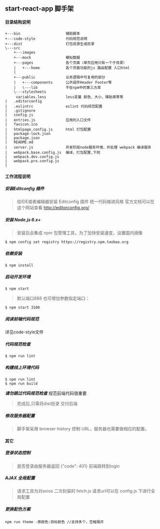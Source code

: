 ## start-react-app 脚手架  
#### 目录结构说明
```
+---bin                     辅助脚本
+---code-style              代码规范说明
+---dist                    打包资源生成目录
\---src
    +---images
    +---mock                模拟数据
    +---pages               各个页面（单页应用只有一个子目录）
    |   +---home            各个页面功能的js 路由配置 入口html
    |
    +---public              业务逻辑中可复用的部分
    |   +---components      公共组件Header Footer等
    |   \---lib             不在npm中的第三方库
    \---stylesheets
     variables.less         less变量 颜色、大小、辅助类等等
|   .editorconfig
|   .eslintrc               eslint 代码规范配置
|   .gitignore
|   config.js
|   entries.js              应用的入口文件
|   favicon.ico
|   htmlpage.config.js      html 打包配置
|   package-lock.json
|   package.json
|   README.md
|   server.js               开发阶段node服务环境，并处理 webpack 编译服务
|   webpack.base.config.js  编译、打包配置,下同
|   webpack.dev.config.js
|   webpack.pro.config.js
|
```
#### 工作流程说明
##### 安装Editconfig 插件
>给IDE或者编辑器安装 Editconfig 插件 统一代码缩进风格 官方文档可以在这个网站查看 http://editorconfig.org/
##### 安装 Node.js 6.x+
>安装后会集成 npm 包管理工具，为了加快安装速度，设置国内镜像
```
$ npm config set registry https://registry.npm.taobao.org
```
##### 依赖安装
```
$ npm install
```
##### 启动开发环境
```
$ npm start
```
>默认端口888 也可增加参数指定端口：
```
$ npm start 3100
```
##### 阅读前端代码规范
详见code-style文件
##### 代码规范检查
```
$ npm run lint
```
##### 构建线上环境代码

```
$ npm run lint
$ npm run build
```
***请勿跳过代码规范检查*** 规范前端代码很重要
>完成后,只需将dist目录 交付后端
##### 修改服务器配置
>脚手架采用 browser history 控制 URL，服务器也需要做相应的配置。
#### 其它
##### 登录状态控制
>是否登录由服务器返回 {"code": 401} 前端跳转到login
##### AJAX 全局配置
>请求工具为对axios 二次封装的 fetch.js 请求url可以在 config.js 下进行全局配置
##### 更换配色方案
```
npm run theme -原颜色:目标颜色 //支持多个，空格隔开
```


